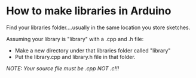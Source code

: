# How to make libraries in Arduino
Find your libraries folder....usually in the same location you store sketches.

Assuming your library is "library" with a .cpp and .h file:
* Make a new directory under that libraries folder called "library"
* Put the library.cpp and library.h file in that folder.

*NOTE:  Your source file must be .cpp NOT .c!!!*

